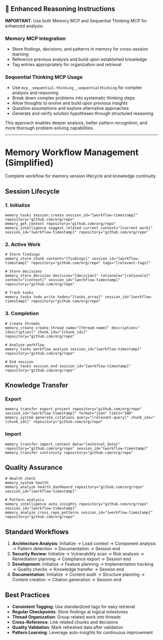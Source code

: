 ## 🧠 Enhanced Reasoning Instructions

**IMPORTANT**: Use both Memory MCP and Sequential Thinking MCP for enhanced analysis:

### Memory MCP Integration
- Store findings, decisions, and patterns in memory for cross-session learning
- Reference previous analysis and build upon established knowledge
- Tag entries appropriately for organization and retrieval

### Sequential Thinking MCP Usage  
- Use `mcp__sequential-thinking__sequentialthinking` for complex analysis and reasoning
- Break down complex problems into systematic thinking steps
- Allow thoughts to evolve and build upon previous insights
- Question assumptions and explore alternative approaches
- Generate and verify solution hypotheses through structured reasoning

This approach enables deeper analysis, better pattern recognition, and more thorough problem-solving capabilities.

---

# Memory Workflow Management (Simplified)

Complete workflow for memory session lifecycle and knowledge continuity.

## Session Lifecycle

### 1. Initialize
```
memory_tasks session_create session_id="[workflow-timestamp]" repository="github.com/org/repo"
memory_get_context repository="github.com/org/repo"
memory_intelligence suggest_related current_context="[current work]" session_id="[workflow-timestamp]" repository="github.com/org/repo"
```

### 2. Active Work
```
# Store findings
memory_store_chunk content="[findings]" session_id="[workflow-timestamp]" repository="github.com/org/repo" tags="[relevant-tags]"

# Store decisions
memory_store_decision decision="[decision]" rationale="[rationale]" context="[context]" session_id="[workflow-timestamp]" repository="github.com/org/repo"

# Track tasks
memory_tasks todo_write todos="[tasks_array]" session_id="[workflow-timestamp]" repository="github.com/org/repo"
```

### 3. Completion
```
# Create threads
memory_create create_thread name="[thread-name]" description="[description]" chunk_ids="[chunk_ids]" repository="github.com/org/repo"

# Analyze workflow
memory_tasks workflow_analyze session_id="[workflow-timestamp]" repository="github.com/org/repo"

# End session
memory_tasks session_end session_id="[workflow-timestamp]" repository="github.com/org/repo"
```

## Knowledge Transfer

### Export
```
memory_transfer export_project repository="github.com/org/repo" session_id="[workflow-timestamp]" format="json" limit="100"
memory_system generate_citations query="[relevant-query]" chunk_ids="[chunk_ids]" repository="github.com/org/repo"
```

### Import
```
memory_transfer import_context data="[external_data]" repository="github.com/org/repo" session_id="[workflow-timestamp]"
memory_transfer continuity repository="github.com/org/repo"
```

## Quality Assurance

```
# Health check
memory_system health
memory_analyze health_dashboard repository="github.com/org/repo" session_id="[workflow-timestamp]"

# Pattern analysis
memory_intelligence auto_insights repository="github.com/org/repo" session_id="[workflow-timestamp]"
memory_analyze cross_repo_patterns session_id="[workflow-timestamp]" repository="github.com/org/repo"
```

## Standard Workflows

1. **Architecture Analysis**: Initialize → Load context → Component analysis → Pattern detection → Documentation → Session end
2. **Security Review**: Initialize → Vulnerability scan → Risk analysis → Remediation planning → Compliance export → Session end  
3. **Development**: Initialize → Feature planning → Implementation tracking → Quality checks → Knowledge transfer → Session end
4. **Documentation**: Initialize → Content audit → Structure planning → Content creation → Citation generation → Session end

## Best Practices

- **Consistent Tagging**: Use standardized tags for easy retrieval
- **Regular Checkpoints**: Store findings at logical milestones
- **Thread Organization**: Group related work into threads
- **Cross-Reference**: Link related chunks and decisions
- **Quality Validation**: Mark refreshed data after validation
- **Pattern Learning**: Leverage auto-insights for continuous improvement
